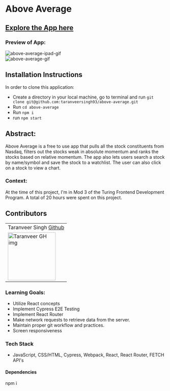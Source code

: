 # Above Average

## [Explore the App here](https://taranveer-above-average.vercel.app/)

### Preview of App:
![above-average-ipad-gif](https://user-images.githubusercontent.com/122247155/258600085-ceba6d3f-75ab-4c5e-96d9-a40a7278b882.gif)<br>
![above-average-gif](https://user-images.githubusercontent.com/122247155/258600054-7a285880-a061-4534-8f64-3a61ceabc804.gif)

## Installation Instructions
In order to clone this application:
- Create a directory in your local machine, go to terminal and run `git clone git@github.com:taranveersingh93/above-average.git`
- Run `cd above-average`
- Run `npm i`
- run `npm start` 

## Abstract: 
Above Average is a free to use app that pulls all the stock constituents from Nasdaq, filters out the stocks weak in absolute momentum and ranks the stocks based on relative momentum. The app also lets users search a stock by name/symbol and save the stock to a watchlist. 
The user can also click on a stock to view a chart.

### Context:
At the time of this project, I'm in Mod 3 of the Turing Frontend Development Program. A total of 20 hours were spent on this project.

## Contributors
<table>
     <tr>
        <td> Taranveer Singh <a href="https://github.com/taranveersingh93">Github</td>
    </tr>
    <tr>
        <td><img src="https://avatars.githubusercontent.com/u/122247155?v=4" alt="Taranveer GH img"
    width="150" height="auto" /></td>
    </tr>
</table>

### Learning Goals:
- Utilize React concepts
- Implement Cypress E2E Testing
- Implement React Router
- Make network requests to retrieve data from the server.
- Maintain proper git workflow and practices.
- Screen responsiveness


### Tech Stack
- JavaScript, CSS/HTML, Cypress, Webpack, React, React Router, FETCH API's

#### Dependencies
npm i
